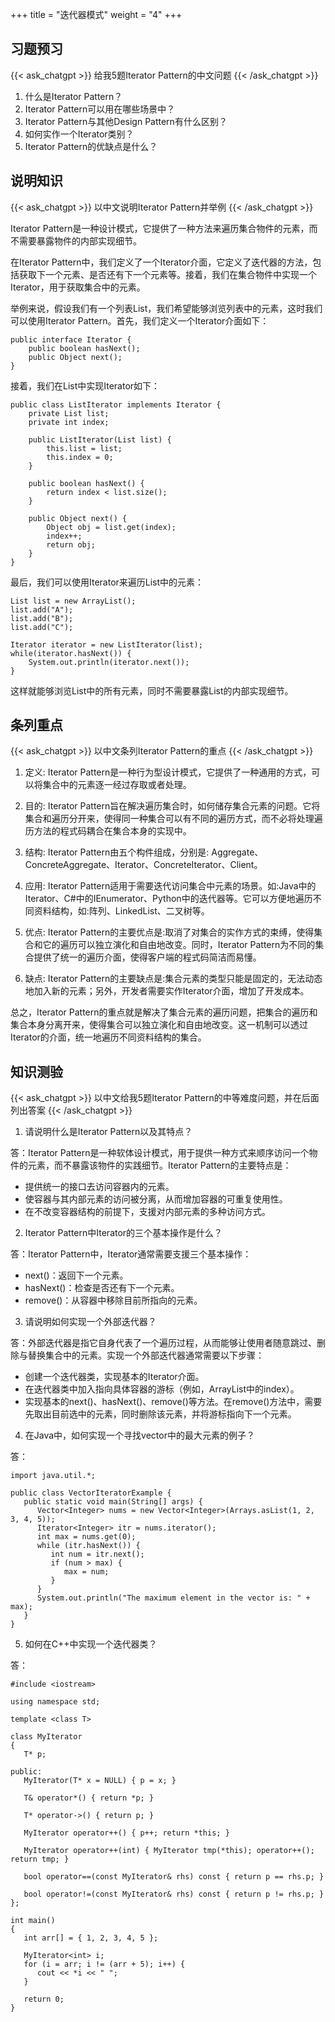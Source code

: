 +++
title = "迭代器模式"
weight = "4"
+++
## 习题预习
{{< ask_chatgpt >}}
给我5题Iterator Pattern的中文问题
{{< /ask_chatgpt >}}



1. 什么是Iterator Pattern？
2. Iterator Pattern可以用在哪些场景中？
3. Iterator Pattern与其他Design Pattern有什么区别？
4. 如何实作一个Iterator类别？
5. Iterator Pattern的优缺点是什么？   

## 说明知识
{{< ask_chatgpt >}}
以中文说明Iterator Pattern并举例
{{< /ask_chatgpt >}}



Iterator Pattern是一种设计模式，它提供了一种方法来遍历集合物件的元素，而不需要暴露物件的内部实现细节。

在Iterator Pattern中，我们定义了一个Iterator介面，它定义了迭代器的方法，包括获取下一个元素、是否还有下一个元素等。接着，我们在集合物件中实现一个Iterator，用于获取集合中的元素。

举例来说，假设我们有一个列表List，我们希望能够浏览列表中的元素，这时我们可以使用Iterator Pattern。首先，我们定义一个Iterator介面如下：

```
public interface Iterator {
    public boolean hasNext();
    public Object next();
}
```

接着，我们在List中实现Iterator如下：

```
public class ListIterator implements Iterator {
    private List list;
    private int index;
    
    public ListIterator(List list) {
        this.list = list;
        this.index = 0;
    }
    
    public boolean hasNext() {
        return index < list.size();
    }
    
    public Object next() {
        Object obj = list.get(index);
        index++;
        return obj;
    }
}
```

最后，我们可以使用Iterator来遍历List中的元素：

```
List list = new ArrayList();
list.add("A");
list.add("B");
list.add("C");

Iterator iterator = new ListIterator(list);
while(iterator.hasNext()) {
    System.out.println(iterator.next());
}
```

这样就能够浏览List中的所有元素，同时不需要暴露List的内部实现细节。   

## 条列重点
{{< ask_chatgpt >}}
以中文条列Iterator Pattern的重点
{{< /ask_chatgpt >}}



1. 定义:
Iterator Pattern是一种行为型设计模式，它提供了一种通用的方式，可以将集合中的元素逐一经过存取或者处理。

2. 目的:
Iterator Pattern旨在解决遍历集合时，如何储存集合元素的问题。它将集合和遍历分开来，使得同一种集合可以有不同的遍历方式，而不必将处理遍历方法的程式码耦合在集合本身的实现中。

3. 结构:
Iterator Pattern由五个构件组成，分别是: Aggregate、ConcreteAggregate、Iterator、ConcreteIterator、Client。

4. 应用:
Iterator Pattern适用于需要迭代访问集合中元素的场景。如:Java中的Iterator、C#中的IEnumerator、Python中的迭代器等。它可以方便地遍历不同资料结构，如:阵列、LinkedList、二叉树等。

5. 优点:
Iterator Pattern的主要优点是:取消了对集合的实作方式的束缚，使得集合和它的遍历可以独立演化和自由地改变。同时，Iterator Pattern为不同的集合提供了统一的遍历介面，使得客户端的程式码简洁而易懂。

6. 缺点:
Iterator Pattern的主要缺点是:集合元素的类型只能是固定的，无法动态地加入新的元素；另外，开发者需要实作Iterator介面，增加了开发成本。


总之，Iterator Pattern的重点就是解决了集合元素的遍历问题，把集合的遍历和集合本身分离开来，使得集合可以独立演化和自由地改变。这一机制可以透过Iterator的介面，统一地遍历不同资料结构的集合。   

## 知识测验
{{< ask_chatgpt >}}
以中文给我5题Iterator Pattern的中等难度问题，并在后面列出答案
{{< /ask_chatgpt >}}



1. 请说明什么是Iterator Pattern以及其特点？

答：Iterator Pattern是一种软体设计模式，用于提供一种方式来顺序访问一个物件的元素，而不暴露该物件的实践细节。Iterator Pattern的主要特点是：

- 提供统一的接口去访问容器内的元素。
- 使容器与其内部元素的访问被分离，从而增加容器的可重复使用性。
- 在不改变容器结构的前提下，支援对内部元素的多种访问方式。

2. Iterator Pattern中Iterator的三个基本操作是什么？

答：Iterator Pattern中，Iterator通常需要支援三个基本操作：

- next()：返回下一个元素。
- hasNext()：检查是否还有下一个元素。
- remove()：从容器中移除目前所指向的元素。

3. 请说明如何实现一个外部迭代器？

答：外部迭代器是指它自身代表了一个遍历过程，从而能够让使用者随意跳过、删除与替换集合中的元素。实现一个外部迭代器通常需要以下步骤：

- 创建一个迭代器类，实现基本的Iterator介面。
- 在迭代器类中加入指向具体容器的游标（例如，ArrayList中的index）。
- 实现基本的next()、hasNext()、remove()等方法。在remove()方法中，需要先取出目前选中的元素，同时删除该元素，并将游标指向下一个元素。

4. 在Java中，如何实现一个寻找vector中的最大元素的例子？

答：

```
import java.util.*;

public class VectorIteratorExample {
   public static void main(String[] args) {
      Vector<Integer> nums = new Vector<Integer>(Arrays.asList(1, 2, 3, 4, 5));
      Iterator<Integer> itr = nums.iterator();
      int max = nums.get(0);
      while (itr.hasNext()) {
         int num = itr.next();
         if (num > max) {
            max = num;
         }
      }
      System.out.println("The maximum element in the vector is: " + max);
   }
}
```

5. 如何在C++中实现一个迭代器类？

答：

```
#include <iostream> 

using namespace std; 

template <class T> 

class MyIterator 
{ 
   T* p; 

public: 
   MyIterator(T* x = NULL) { p = x; } 

   T& operator*() { return *p; } 

   T* operator->() { return p; } 

   MyIterator operator++() { p++; return *this; } 

   MyIterator operator++(int) { MyIterator tmp(*this); operator++(); return tmp; } 

   bool operator==(const MyIterator& rhs) const { return p == rhs.p; } 

   bool operator!=(const MyIterator& rhs) const { return p != rhs.p; } 
}; 

int main() 
{ 
   int arr[] = { 1, 2, 3, 4, 5 }; 

   MyIterator<int> i; 
   for (i = arr; i != (arr + 5); i++) { 
      cout << *i << " "; 
   } 

   return 0; 
}
```   

